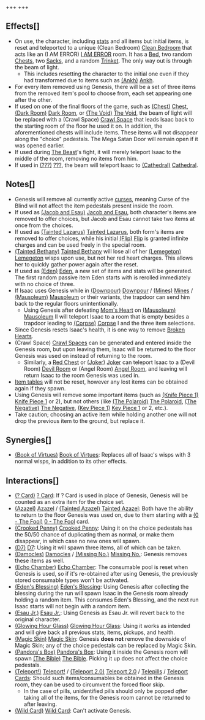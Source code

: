 +++
+++

Effects[]
---------


* On use, the character, including [stats](/wiki/Attributes "Attributes") and all items but initial items, is reset and teleported to a unique (Clean Bedroom) [Clean Bedroom](/wiki/Clean_Bedroom "Clean Bedroom") that acts like an (I AM ERROR) [I AM ERROR](/wiki/I_AM_ERROR "I AM ERROR") room. It has a [Bed](/wiki/Bed "Bed"), two random [Chests](/wiki/Chest "Chest"), two [Sacks](/wiki/Sack "Sack"), and a random [Trinket](/wiki/Trinket "Trinket"). The only way out is through the beam of light.
	+ This includes resetting the character to the initial one even if they had transformed due to items such as [(Ankh)](/wiki/Ankh "Ankh") [Ankh](/wiki/Ankh "Ankh").
* For every item removed using Genesis, there will be a set of three items from the removed item's pool to choose from, each set appearing one after the other.
* If used on one of the final floors of the game, such as [(Chest)](/wiki/Chest_(Floor) "Chest") [Chest](/wiki/Chest_(Floor) "Chest (Floor)"), [(Dark Room)](/wiki/Dark_Room "Dark Room") [Dark Room](/wiki/Dark_Room "Dark Room"), or [(The Void)](/wiki/The_Void "The Void") [The Void](/wiki/The_Void "The Void"), the beam of light will be replaced with a (Crawl Space) [Crawl Space](/wiki/Crawl_Space "Crawl Space") that leads Isaac back to the starting room of the floor he used it on. In addition, the aforementioned chests will include items. These items will not disappear along the "choice" pedestals. The Mega Satan Door will remain open if it was opened earlier.
* If used during [The Beast](/wiki/The_Beast "The Beast")'s fight, it will merely teleport Isaac to the middle of the room, removing no items from him.
* If used in [(???)](/wiki/%3F%3F%3F_(Floor) "???") [???](/wiki/%3F%3F%3F_(Floor) "??? (Floor)"), the beam will teleport Isaac to [(Cathedral)](/wiki/Cathedral "Cathedral") [Cathedral](/wiki/Cathedral "Cathedral").


Notes[]
-------


* Genesis will remove all currently active [curses](/wiki/Curses "Curses"), meaning Curse of the Blind will not affect the item pedestals present inside the room.
* If used as  [(Jacob and Esau)](/wiki/Jacob_and_Esau "Jacob and Esau") [Jacob and Esau](/wiki/Jacob_and_Esau "Jacob and Esau"), both character's items are removed to offer choices, but Jacob and Esau cannot take two items at once from the choices.
* If used as  [(Tainted Lazarus)](/wiki/Tainted_Lazarus "Tainted Lazarus") [Tainted Lazarus](/wiki/Tainted_Lazarus "Tainted Lazarus"), both form's items are removed to offer choices, while his initial [(Flip)](/wiki/Flip "Flip") [Flip](/wiki/Flip "Flip") is granted infinite charges and can be used freely in the special room.
* [(Tainted Bethany)](/wiki/Tainted_Bethany "Tainted Bethany") [Tainted Bethany](/wiki/Tainted_Bethany "Tainted Bethany") will lose all of her [(Lemegeton)](/wiki/Lemegeton "Lemegeton") [Lemegeton](/wiki/Lemegeton "Lemegeton") wisps upon use, but not her red heart charges. This allows her to quickly gather power again after the reset.
* If used as  [(Eden)](/wiki/Eden "Eden") [Eden](/wiki/Eden "Eden"), a new set of items and stats will be generated. The first random passive item Eden starts with is rerolled immediately with no choice of three.
* If Isaac uses Genesis while in [(Downpour)](/wiki/Downpour "Downpour") [Downpour](/wiki/Downpour "Downpour") / [(Mines)](/wiki/Mines "Mines") [Mines](/wiki/Mines "Mines") / [(Mausoleum)](/wiki/Mausoleum "Mausoleum") [Mausoleum](/wiki/Mausoleum "Mausoleum") or their variants, the trapdoor can send him back to the regular floors unintentionally.
	+ Using Genesis after defeating [Mom's Heart](/wiki/Mom%27s_Heart "Mom's Heart") on [(Mausoleum)](/wiki/Mausoleum "Mausoleum") [Mausoleum](/wiki/Mausoleum "Mausoleum") II will teleport Isaac to a room that is empty besides a trapdoor leading to [(Corpse)](/wiki/Corpse "Corpse") [Corpse](/wiki/Corpse "Corpse") I and the three item selections.
* Since Genesis resets Isaac's health, it is one way to remove [Broken Hearts](/wiki/Health#Broken_Hearts "Health").
* (Crawl Space) [Crawl Spaces](/wiki/Crawl_Space "Crawl Space") can be generated and entered inside the Genesis room, but upon leaving them, Isaac will be returned to the floor Genesis was used on instead of returning to the room.
	+ Similarly, a [Red Chest](/wiki/Chests#Red_Chest "Chests") or [(Joker)](/wiki/Cards_and_Runes "Joker") [Joker](/wiki/Cards_and_Runes "Cards and Runes") can teleport Isaac to a (Devil Room) [Devil Room](/wiki/Devil_Room "Devil Room") or (Angel Room) [Angel Room](/wiki/Angel_Room "Angel Room"), and leaving will return Isaac to the room Genesis was used in.
* [Item tables](/wiki/Item_Pool "Item Pool") will not be reset, however any lost items can be obtained again if they spawn.
* Using Genesis will remove some important items (such as [(Knife Piece 1)](/wiki/Knife_Piece_1 "Knife Piece 1") [Knife Piece 1](/wiki/Knife_Piece_1 "Knife Piece 1") or 2), but not others (like [(The Polaroid)](/wiki/The_Polaroid "The Polaroid") [The Polaroid](/wiki/The_Polaroid "The Polaroid"), [(The Negative)](/wiki/The_Negative "The Negative") [The Negative](/wiki/The_Negative "The Negative"), [(Key Piece 1)](/wiki/Key_Piece_1 "Key Piece 1") [Key Piece 1](/wiki/Key_Piece_1 "Key Piece 1") or 2, etc.).
* Take caution; choosing an active item while holding another one will not drop the previous item to the ground, but replace it.


Synergies[]
-----------


* [(Book of Virtues)](/wiki/Book_of_Virtues "Book of Virtues") [Book of Virtues](/wiki/Book_of_Virtues "Book of Virtues"): Replaces all of Isaac's wisps with 3 normal wisps, in addition to its other effects.


Interactions[]
--------------


* [(? Card)](/wiki/%3F_Card "? Card") [? Card](/wiki/%3F_Card "? Card"): If ? Card is used in place of Genesis, Genesis will be counted as an extra item for the choice set.
* [(Azazel)](/wiki/Azazel "Azazel") [Azazel](/wiki/Azazel "Azazel") /  [(Tainted Azazel)](/wiki/Tainted_Azazel "Tainted Azazel") [Tainted Azazel](/wiki/Tainted_Azazel "Tainted Azazel"): Both have the ability to return to the floor Genesis was used on, due to them starting with a [(0 - The Fool)](/wiki/Cards_and_Runes "0 - The Fool") [0 - The Fool](/wiki/Cards_and_Runes "Cards and Runes") card.
* [(Crooked Penny)](/wiki/Crooked_Penny "Crooked Penny") [Crooked Penny](/wiki/Crooked_Penny "Crooked Penny"): Using it on the choice pedestals has the 50/50 chance of duplicating them as normal, or make them disappear, in which case no new ones will spawn.
* [(D7)](/wiki/D7 "D7") [D7](/wiki/D7 "D7"): Using it will spawn three items, all of which can be taken.
* [(Damocles)](/wiki/Damocles "Damocles") [Damocles](/wiki/Damocles "Damocles") / [(Missing No.)](/wiki/Missing_No. "Missing No.") [Missing No.](/wiki/Missing_No. "Missing No."): Genesis removes these items as well.
* [(Echo Chamber)](/wiki/Echo_Chamber "Echo Chamber") [Echo Chamber](/wiki/Echo_Chamber "Echo Chamber"): The consumable pool is reset when Genesis is used, so if it's re-obtained after using Genesis, the previously stored consumable types won't be activated.
* [(Eden's Blessing)](/wiki/Eden%27s_Blessing "Eden's Blessing") [Eden's Blessing](/wiki/Eden%27s_Blessing "Eden's Blessing"): Using Genesis after collecting the blessing during the run will spawn Isaac in the Genesis room already holding a random item. This consumes Eden's Blessing, and the next run Isaac starts will not begin with a random item.
* [(Esau Jr.)](/wiki/Esau_Jr. "Esau Jr.") [Esau Jr.](/wiki/Esau_Jr. "Esau Jr."): Using Genesis as Esau Jr. will revert back to the original character.
* [(Glowing Hour Glass)](/wiki/Glowing_Hour_Glass "Glowing Hour Glass") [Glowing Hour Glass](/wiki/Glowing_Hour_Glass "Glowing Hour Glass"): Using it works as intended and will give back all previous stats, items, pickups, and health.
* [(Magic Skin)](/wiki/Magic_Skin "Magic Skin") [Magic Skin](/wiki/Magic_Skin "Magic Skin"): Genesis **does not** remove the downside of Magic Skin; any of the choice pedestals can be replaced by Magic Skin.
* [(Pandora's Box)](/wiki/Pandora%27s_Box "Pandora's Box") [Pandora's Box](/wiki/Pandora%27s_Box "Pandora's Box"): Using it inside the Genesis room will spawn [(The Bible)](/wiki/The_Bible "The Bible") [The Bible](/wiki/The_Bible "The Bible"). Picking it up does not affect the choice pedestals.
* [(Teleport!)](/wiki/Teleport! "Teleport!") [Teleport!](/wiki/Teleport! "Teleport!") / [(Teleport 2.0)](/wiki/Teleport_2.0 "Teleport 2.0") [Teleport 2.0](/wiki/Teleport_2.0 "Teleport 2.0") / [Telepills](/wiki/Pills "Pills") / [Teleport Cards](/wiki/Cards_and_Runes "Cards and Runes"): Should such items/consumables be obtained in the Genesis room, they can be used to circumvent the forced floor skip.
	+ In the case of pills, unidentified pills should only be popped *after* taking all of the items, for the Genesis room cannot be returned to after leaving.
* [(Wild Card)](/wiki/Cards_and_Runes "Wild Card") [Wild Card](/wiki/Cards_and_Runes "Cards and Runes"): Can't activate Genesis.


